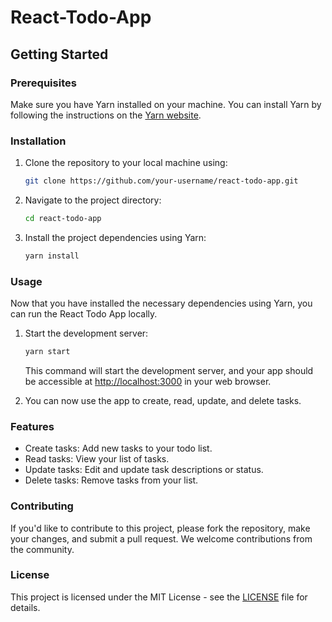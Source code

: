 # React-Todo-App

## Getting Started

### Prerequisites

Make sure you have Yarn installed on your machine. You can install Yarn by following the instructions on the [Yarn website](https://classic.yarnpkg.com/en/docs/install).

### Installation

1. Clone the repository to your local machine using:

   ```bash
   git clone https://github.com/your-username/react-todo-app.git
   ```

2. Navigate to the project directory:

   ```bash
   cd react-todo-app
   ```

3. Install the project dependencies using Yarn:

   ```bash
   yarn install
   ```

### Usage

Now that you have installed the necessary dependencies using Yarn, you can run the React Todo App locally.

1. Start the development server:

   ```bash
   yarn start
   ```

   This command will start the development server, and your app should be accessible at [http://localhost:3000](http://localhost:3000) in your web browser.

2. You can now use the app to create, read, update, and delete tasks.

### Features

- Create tasks: Add new tasks to your todo list.
- Read tasks: View your list of tasks.
- Update tasks: Edit and update task descriptions or status.
- Delete tasks: Remove tasks from your list.

### Contributing

If you'd like to contribute to this project, please fork the repository, make your changes, and submit a pull request. We welcome contributions from the community.

### License

This project is licensed under the MIT License - see the [LICENSE](LICENSE) file for details.
